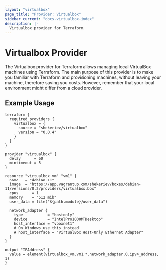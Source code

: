```yaml
---
layout: "virtualbox"
page_title: "Provider: Virtualbox"
sidebar_current: "docs-virtualbox-index"
description: |-
  Virtualbox provider for Terraform.
---
```


# Virtualbox Provider

The Virtualbox provider for Terraform allows managing local VirtualBox machines
using Terraform. The main purpose of this provider is to make you familiar with
Terraform and provisioning machines, without leaving your machine, therefore
saving you costs. However, remember that your local environment might differ
from a cloud provider.

## Example Usage

```hcl
terraform {
  required_providers {
    virtualbox = {
      source = "shekeriev/virtualbox"
      version = "0.0.4"
    }
  }
}

provider "virtualbox" {
  delay      = 60
  mintimeout = 5
}

resource "virtualbox_vm" "vm1" {
  name   = "debian-11"
  image  = "https://app.vagrantup.com/shekeriev/boxes/debian-11/versions/0.2/providers/virtualbox.box"
  cpus      = 1
  memory    = "512 mib"
  user_data = file("${path.module}/user_data")

  network_adapter {
    type           = "hostonly"
    device         = "IntelPro1000MTDesktop"
    host_interface = "vboxnet1"
    # On Windows use this instead
    # host_interface = "VirtualBox Host-Only Ethernet Adapter"
  }
}

output "IPAddress" {
  value = element(virtualbox_vm.vm1.*.network_adapter.0.ipv4_address, 1)
}

```
